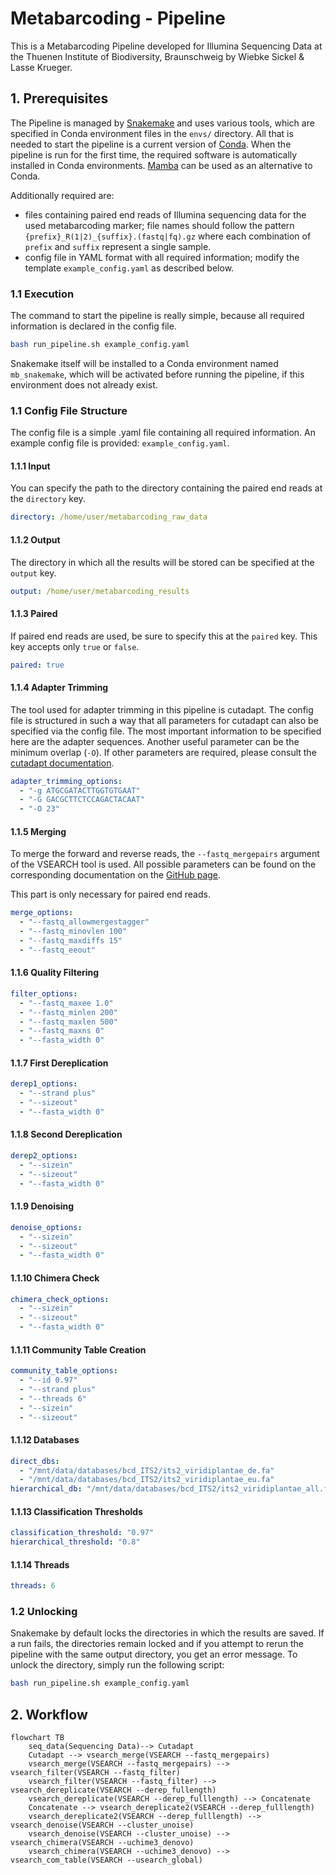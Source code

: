 # Metabarcoding - Pipeline

This is a Metabarcoding Pipeline developed for Illumina Sequencing Data at the
Thuenen Institute of Biodiversity, Braunschweig by Wiebke Sickel & Lasse
Krueger.

## 1. Prerequisites

The Pipeline is managed by [Snakemake](https://snakemake.readthedocs.io/) and
uses various tools, which are specified in Conda environment files in the
`envs/` directory. All that is needed to start the pipeline is a current version
of [Conda](https://docs.conda.io/). When the pipeline is run for the first
time, the required software is automatically installed in Conda environments.
[Mamba](https://mamba.readthedocs.io/) can be used as an alternative to Conda.

Additionally required are:
- files containing paired end reads of Illumina sequencing data for the used
  metabarcoding marker; file names should follow the pattern
  `{prefix}_R(1|2)_{suffix}.(fastq|fq).gz` where each combination of `prefix`
  and `suffix` represent a single sample.
- config file in YAML format with all required information; modify the template
  `example_config.yaml` as described below.

### 1.1 Execution

The command to start the pipeline is really simple, because all required
information is declared in the config file.

```bash
bash run_pipeline.sh example_config.yaml
```

Snakemake itself will be installed to a Conda environment named `mb_snakemake`,
which will be activated before running the pipeline, if this environment does
not already exist.

### 1.1 Config File Structure

The config file is a simple .yaml file containing all required information. An
example config file is provided: `example_config.yaml`.

#### 1.1.1 Input

You can specify the path to the directory containing the paired end reads at
the `directory` key.

```yaml
directory: /home/user/metabarcoding_raw_data
```
#### 1.1.2 Output

The directory in which all the results will be stored can be specified at the
`output` key.

```yaml
output: /home/user/metabarcoding_results
```

#### 1.1.3 Paired
If paired end reads are used, be sure to specify this at the `paired` key. This
key accepts only `true` or `false`.

```yaml
paired: true
```


#### 1.1.4 Adapter Trimming

The tool used for adapter trimming in this pipeline is cutadapt. The config
file is structured in such a way that all parameters for cutadapt can also be
specified via the config file. The most important information to be specified
here are the adapter sequences. Another useful parameter can be the minimum
overlap (`-O`). If other parameters are required, please consult the <a
href="https://cutadapt.readthedocs.io/en/stable/index.html" title =
"cutadapt_link"> cutadapt documentation</a>.

```yaml
adapter_trimming_options:
  - "-g ATGCGATACTTGGTGTGAAT"
  - "-G GACGCTTCTCCAGACTACAAT"
  - "-O 23"
```

#### 1.1.5 Merging

To merge the forward and reverse reads, the `--fastq_mergepairs` argument of
the VSEARCH tool is used. All possible parameters can be found on the
corresponding documentation on the <a
href="https://github.com/torognes/vsearch" title = "vsearch_link">GitHub
page</a>.

This part is only necessary for paired end reads.

```yaml
merge_options:
  - "--fastq_allowmergestagger"
  - "--fastq_minovlen 100"
  - "--fastq_maxdiffs 15"
  - "--fastq_eeout"
```

#### 1.1.6 Quality Filtering

```yaml
filter_options:
  - "--fastq_maxee 1.0"
  - "--fastq_minlen 200"
  - "--fastq_maxlen 500"
  - "--fastq_maxns 0"
  - "--fasta_width 0"
```

#### 1.1.7 First Dereplication

```yaml
derep1_options:
  - "--strand plus"
  - "--sizeout"
  - "--fasta_width 0"
```

#### 1.1.8 Second Dereplication

```yaml
derep2_options:
  - "--sizein"
  - "--sizeout"
  - "--fasta_width 0"
```

#### 1.1.9 Denoising

```yaml
denoise_options:
  - "--sizein"
  - "--sizeout"
  - "--fasta_width 0"
```

#### 1.1.10 Chimera Check

```yaml
chimera_check_options:
  - "--sizein"
  - "--sizeout"
  - "--fasta_width 0"
```

#### 1.1.11 Community Table Creation

```yaml
community_table_options:
  - "--id 0.97"
  - "--strand plus"
  - "--threads 6"
  - "--sizein"
  - "--sizeout"
```

#### 1.1.12 Databases

```yaml
direct_dbs:
  - "/mnt/data/databases/bcd_ITS2/its2_viridiplantae_de.fa"
  - "/mnt/data/databases/bcd_ITS2/its2_viridiplantae_eu.fa"
hierarchical_db: "/mnt/data/databases/bcd_ITS2/its2_viridiplantae_all.fa"
```

#### 1.1.13 Classification Thresholds

```yaml
classification_threshold: "0.97"
hierarchical_threshold: "0.8"
```

#### 1.1.14 Threads

```yaml
threads: 6
```

### 1.2 Unlocking
Snakemake by default locks the directories in which the results are saved. If a
run fails, the directories remain locked and if you attempt to rerun the
pipeline with the same output directory, you get an error message. To unlock
the directory, simply run the following script:

```bash
bash run_pipeline.sh example_config.yaml
```

## 2. Workflow

```mermaid
flowchart TB
    seq_data(Sequencing Data)--> Cutadapt
    Cutadapt --> vsearch_merge(VSEARCH --fastq_mergepairs)
    vsearch_merge(VSEARCH --fastq_mergepairs) --> vsearch_filter(VSEARCH --fastq_filter)
    vsearch_filter(VSEARCH --fastq_filter) --> vsearch_dereplicate(VSEARCH --derep_fullength)
    vsearch_dereplicate(VSEARCH --derep_fulllength) --> Concatenate
    Concatenate --> vsearch_dereplicate2(VSEARCH --derep_fulllength)
    vsearch_dereplicate2(VSEARCH --derep_fulllength) --> vsearch_denoise(VSEARCH --cluster_unoise)
    vsearch_denoise(VSEARCH --cluster_unoise) --> vsearch_chimera(VSEARCH --uchime3_denovo)
    vsearch_chimera(VSEARCH --uchime3_denovo) --> vsearch_com_table(VSEARCH --usearch_global)
```
